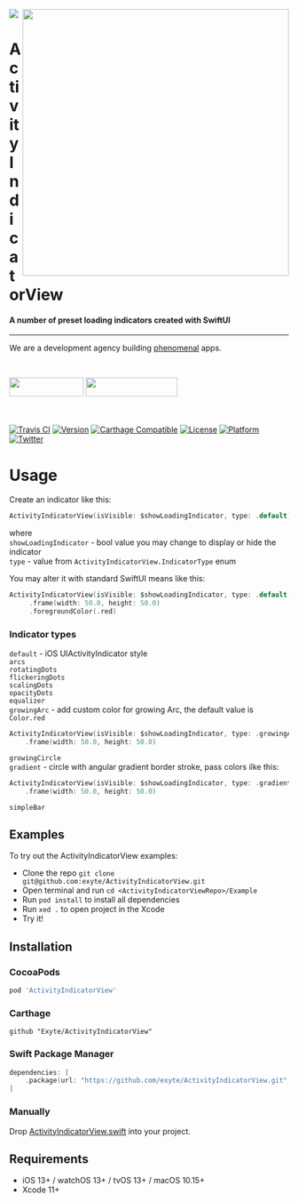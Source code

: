 <img src="https://github.com/exyte/ActivityIndicatorView/blob/master/Assets/header.png">
<img align="right" src="https://raw.githubusercontent.com/exyte/ActivityIndicatorView/master/Assets/demo.gif" width="480" />

<p><h1 align="left">ActivityIndicatorView</h1></p>

<p><h4>A number of preset loading indicators created with SwiftUI</h4></p>

___

<p> We are a development agency building
  <a href="https://clutch.co/profile/exyte#review-731233">phenomenal</a> apps.</p>

</br>

<a href="https://exyte.com/contacts"><img src="https://i.imgur.com/vGjsQPt.png" width="134" height="34"></a> <a href="https://twitter.com/exyteHQ"><img src="https://i.imgur.com/DngwSn1.png" width="165" height="34"></a>

</br></br>
[![Travis CI](https://travis-ci.org/exyte/ActivityIndicatorView.svg?branch=master)](https://travis-ci.org/exyte/ActivityIndicatorView)
[![Version](https://img.shields.io/cocoapods/v/ActivityIndicatorView.svg?style=flat)](http://cocoapods.org/pods/ActivityIndicatorView)
[![Carthage Compatible](https://img.shields.io/badge/Carthage-compatible-0473B3.svg?style=flat)](https://github.com/Carthage/Carthage)
[![License](https://img.shields.io/cocoapods/l/ActivityIndicatorView.svg?style=flat)](http://cocoapods.org/pods/ActivityIndicatorView)
[![Platform](https://img.shields.io/cocoapods/p/ActivityIndicatorView.svg?style=flat)](http://cocoapods.org/pods/ActivityIndicatorView)
[![Twitter](https://img.shields.io/badge/Twitter-@exyteHQ-blue.svg?style=flat)](http://twitter.com/exyteHQ)

# Usage

Create an indicator like this:
   ```swift
   ActivityIndicatorView(isVisible: $showLoadingIndicator, type: .default)
   ```
   where  
   `showLoadingIndicator` - bool value you may change to display or hide the indicator  
   `type` - value from `ActivityIndicatorView.IndicatorType` enum  

You may alter it with standard SwiftUI means like this: 
   ```swift
   ActivityIndicatorView(isVisible: $showLoadingIndicator, type: .default)
        .frame(width: 50.0, height: 50.0)
        .foregroundColor(.red)
   ```

### Indicator types
`default` - iOS UIActivityIndicator style  
`arcs`  
`rotatingDots`  
`flickeringDots`  
`scalingDots`  
`opacityDots`  
`equalizer`  
`growingArc` - add custom color for growing Arc, the default value is `Color.red`
   ```swift
   ActivityIndicatorView(isVisible: $showLoadingIndicator, type: .growingArc(.red))
       .frame(width: 50.0, height: 50.0)
   ```
`growingCircle`  
`gradient` - circle with angular gradient border stroke, pass colors ilke this:
   ```swift
   ActivityIndicatorView(isVisible: $showLoadingIndicator, type: .gradient([.white, .red]))
       .frame(width: 50.0, height: 50.0)
   ```
`simpleBar`  

## Examples

To try out the ActivityIndicatorView examples:
- Clone the repo `git clone git@github.com:exyte/ActivityIndicatorView.git`
- Open terminal and run `cd <ActivityIndicatorViewRepo>/Example`
- Run `pod install` to install all dependencies
- Run `xed .` to open project in the Xcode
- Try it!

## Installation

### CocoaPods

```ruby
pod 'ActivityIndicatorView'
```

### Carthage

```ogdl
github "Exyte/ActivityIndicatorView"
```

### Swift Package Manager

```swift
dependencies: [
    .package(url: "https://github.com/exyte/ActivityIndicatorView.git", from: "0.0.1")
]
```

### Manually

Drop [ActivityIndicatorView.swift](https://github.com/exyte/ActivityIndicatorView/blob/master/Source/ActivityIndicatorView.swift) into your project.

## Requirements

* iOS 13+ / watchOS 13+ / tvOS 13+ / macOS 10.15+
* Xcode 11+
